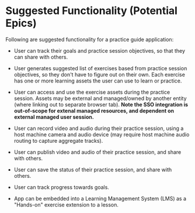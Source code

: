 # Suggested Functionality (Potential Epics)

Following are suggested functionality for a practice guide application:

-   User can track their goals and practice session objectives, so that they can share with others.

-   User generates suggested list of exercises based from practice session objectives,
    so they don't have to figure out on their own.
    Each exercise has one or more learning assets the user can use to learn or practice.

-   User can access and use the exercise assets during the practice session.
    Assets may be external and managed/owned by another entity (where linking out to separate browser tab).
    **Note the SSO integration is out-of-scope for extenal managed resources, and dependent on external managed
    user session.**

-   User can record video and audio during their practice session,
    using a host machine camera and audio device (may require host machine audio routing to capture aggregate tracks).

-   User can publish video and audio of their practice session, and share with others.

-   User can save the status of their practice session, and share with others.

-   User can track progress towards goals.

-   App can be embedded into a Learning Management System (LMS) as a "Hands-on" exercise
    extension to a lesson.